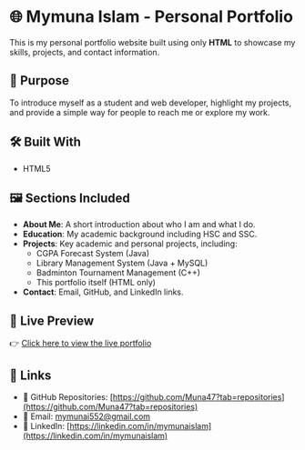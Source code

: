 # 🌐 Mymuna Islam - Personal Portfolio

This is my personal portfolio website built using only **HTML** to showcase my skills, projects, and contact information.

## 📌 Purpose

To introduce myself as a student and web developer, highlight my projects, and provide a simple way for people to reach me or explore my work.

## 🛠️ Built With

- HTML5

## 🖼️ Sections Included

- **About Me**: A short introduction about who I am and what I do.
- **Education**: My academic background including HSC and SSC.
- **Projects**: Key academic and personal projects, including:
  - CGPA Forecast System (Java)
  - Library Management System (Java + MySQL)
  - Badminton Tournament Management (C++)
  - This portfolio itself (HTML only)
- **Contact**: Email, GitHub, and LinkedIn links.

## 🚀 Live Preview

👉 [Click here to view the live portfolio](https://muna47.github.io/portfolio/)

## 🔗 Links

- 🔗 GitHub Repositories: [https://github.com/Muna47?tab=repositories](https://github.com/Muna47?tab=repositories)
- 📧 Email: mymunai552@gmail.com
- 💼 LinkedIn: [https://linkedin.com/in/mymunaislam](https://linkedin.com/in/mymunaislam)


